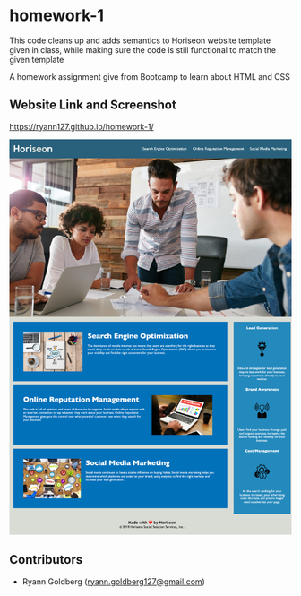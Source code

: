 # homework-1

This code cleans up and adds semantics to Horiseon website template given in class, while making sure the code is still functional to match the given template

A homework assignment give from Bootcamp to learn about HTML and CSS

## Website Link and Screenshot

https://ryann127.github.io/homework-1/

![Screenshot of Website](./assets/images/websitescreenshot.png)

## Contributors
- Ryann Goldberg (ryann.goldberg127@gmail.com)